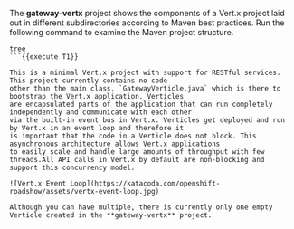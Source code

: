 The **gateway-vertx** project shows the components of 
a Vert.x project laid out in different subdirectories according to Maven best 
practices. Run the following command to examine the Maven project structure.

```
tree
```{{execute T1}}

This is a minimal Vert.x project with support for RESTful services. This project currently contains no code
other than the main class, `GatewayVerticle.java` which is there to bootstrap the Vert.x application. Verticles
are encapsulated parts of the application that can run completely independently and communicate with each other
via the built-in event bus in Vert.x. Verticles get deployed and run by Vert.x in an event loop and therefore it 
is important that the code in a Verticle does not block. This asynchronous architecture allows Vert.x applications 
to easily scale and handle large amounts of throughput with few threads.All API calls in Vert.x by default are non-blocking and support this concurrency model.

![Vert.x Event Loop](https://katacoda.com/openshift-roadshow/assets/vertx-event-loop.jpg)

Although you can have multiple, there is currently only one empty Verticle created in the **gateway-vertx** project. 